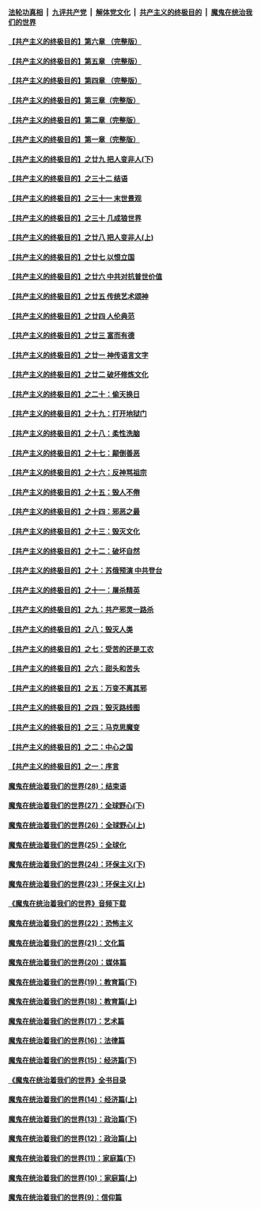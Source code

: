 

####  [法轮功真相](../../../../basic/blob/master/README.md?t=06271731) &nbsp;|&nbsp; [九评共产党](../../../../9ping.md/blob/master/README.md?t=06271731) &nbsp;|&nbsp; [解体党文化](../../../../jtdwh.md/blob/master/README.md?t=06271731)  &nbsp;|&nbsp; [共产主义的终极目的](../../../../gczydzjmd.md/blob/master/README.md?t=06271731) &nbsp;|&nbsp; [魔鬼在统治我们的世界](../../../../mgztzwmdsj.md/blob/master/README.md?t=06271731) 

#### [【共产主义的终极目的】第六章 （完整版）](../pages/nsc422/n11428913.md?t=06271731) 

#### [【共产主义的终极目的】第五章 （完整版）](../pages/nsc422/n11428912.md?t=06271731) 

#### [【共产主义的终极目的】第四章 （完整版）](../pages/nsc422/n11428907.md?t=06271731) 

#### [【共产主义的终极目的】第三章（完整版）](../pages/nsc422/n11428848.md?t=06271731) 

#### [【共产主义的终极目的】第二章（完整版）](../pages/nsc422/n11428831.md?t=06271731) 

#### [【共产主义的终极目的】第一章（完整版）](../pages/nsc422/n11417651.md?t=06271731) 

#### [【共产主义的终极目的】之廿九 把人变非人(下)](../pages/nsc422/n11344140.md?t=06271731) 

#### [【共产主义的终极目的】之三十二 结语](../pages/nsc422/n11360535.md?t=06271731) 

#### [【共产主义的终极目的】之三十一 末世景观](../pages/nsc422/n11351129.md?t=06271731) 

#### [【共产主义的终极目的】之三十 几成狼世界](../pages/nsc422/n11348280.md?t=06271731) 

#### [【共产主义的终极目的】之廿八 把人变非人(上)](../pages/nsc422/n11340492.md?t=06271731) 

#### [【共产主义的终极目的】之廿七 以恨立国](../pages/nsc422/n11336944.md?t=06271731) 

#### [【共产主义的终极目的】之廿六 中共对抗普世价值](../pages/nsc422/n11324785.md?t=06271731) 

#### [【共产主义的终极目的】之廿五 传统艺术颂神](../pages/nsc422/n11296396.md?t=06271731) 

#### [【共产主义的终极目的】之廿四 人伦典范](../pages/nsc422/n11296397.md?t=06271731) 

#### [【共产主义的终极目的】之廿三 富而有德](../pages/nsc422/n11283598.md?t=06271731) 

#### [【共产主义的终极目的】之廿一 神传语言文字](../pages/nsc422/n11263265.md?t=06271731) 

#### [【共产主义的终极目的】之廿二 破坏修炼文化](../pages/nsc422/n11245728.md?t=06271731) 

#### [【共产主义的终极目的】之二十：偷天换日](../pages/nsc422/n11238846.md?t=06271731) 

#### [【共产主义的终极目的】之十九：打开地狱门](../pages/nsc422/n11206376.md?t=06271731) 

#### [【共产主义的终极目的】之十八：柔性洗脑](../pages/nsc422/n11199994.md?t=06271731) 

#### [【共产主义的终极目的】之十七：颠倒善恶](../pages/nsc422/n11179782.md?t=06271731) 

#### [【共产主义的终极目的】之十六：反神骂祖宗](../pages/nsc422/n11166798.md?t=06271731) 

#### [【共产主义的终极目的】之十五：毁人不倦](../pages/nsc422/n11166792.md?t=06271731) 

#### [【共产主义的终极目的】之十四：邪恶之最](../pages/nsc422/n11150249.md?t=06271731) 

#### [【共产主义的终极目的】之十三：毁灭文化](../pages/nsc422/n11135227.md?t=06271731) 

#### [【共产主义的终极目的】之十二：破坏自然](../pages/nsc422/n11135214.md?t=06271731) 

#### [【共产主义的终极目的】之十：苏俄预演 中共登台](../pages/nsc422/n11118424.md?t=06271731) 

#### [【共产主义的终极目的】之十一：屠杀精英](../pages/nsc422/n11118442.md?t=06271731) 

#### [【共产主义的终极目的】之九：共产邪灵一路杀](../pages/nsc422/n11114139.md?t=06271731) 

#### [【共产主义的终极目的】之八：毁灭人类](../pages/nsc422/n11108503.md?t=06271731) 

#### [【共产主义的终极目的】之七：受苦的还是工农](../pages/nsc422/n11101809.md?t=06271731) 

#### [【共产主义的终极目的】之六：甜头和苦头](../pages/nsc422/n11096971.md?t=06271731) 

#### [【共产主义的终极目的】之五：万变不离其邪](../pages/nsc422/n11091285.md?t=06271731) 

#### [【共产主义的终极目的】之四：毁灭路线图](../pages/nsc422/n11086284.md?t=06271731) 

#### [【共产主义的终极目的】之三：马克思魔变](../pages/nsc422/n11061941.md?t=06271731) 

#### [【共产主义的终极目的】之二：中心之国](../pages/nsc422/n11047728.md?t=06271731) 

#### [【共产主义的终极目的】之一：序言](../pages/nsc422/n11086077.md?t=06271731) 

#### [魔鬼在统治着我们的世界(28)：结束语](../pages/nsc422/n10936246.md?t=06271731) 

#### [魔鬼在统治着我们的世界(27)：全球野心(下)](../pages/nsc422/n10928319.md?t=06271731) 

#### [魔鬼在统治着我们的世界(26)：全球野心(上)](../pages/nsc422/n10900318.md?t=06271731) 

#### [魔鬼在统治着我们的世界(25)：全球化](../pages/nsc422/n10788205.md?t=06271731) 

#### [魔鬼在统治着我们的世界(24)：环保主义(下)](../pages/nsc422/n10695307.md?t=06271731) 

#### [魔鬼在统治着我们的世界(23)：环保主义(上)](../pages/nsc422/n10688613.md?t=06271731) 

#### [《魔鬼在统治着我们的世界》音频下载](../pages/nsc422/n10635553.md?t=06271731) 

#### [魔鬼在统治着我们的世界(22)：恐怖主义](../pages/nsc422/n10614727.md?t=06271731) 

#### [魔鬼在统治着我们的世界(21)：文化篇](../pages/nsc422/n10597706.md?t=06271731) 

#### [魔鬼在统治着我们的世界(20)：媒体篇](../pages/nsc422/n10586579.md?t=06271731) 

#### [魔鬼在统治着我们的世界(19)：教育篇(下)](../pages/nsc422/n10564808.md?t=06271731) 

#### [魔鬼在统治着我们的世界(18)：教育篇(上)](../pages/nsc422/n10526970.md?t=06271731) 

#### [魔鬼在统治着我们的世界(17)：艺术篇](../pages/nsc422/n10499093.md?t=06271731) 

#### [魔鬼在统治着我们的世界(16)：法律篇](../pages/nsc422/n10485969.md?t=06271731) 

#### [魔鬼在统治着我们的世界(15)：经济篇(下)](../pages/nsc422/n10469975.md?t=06271731) 

#### [《魔鬼在统治着我们的世界》全书目录](../pages/nsc422/n10464261.md?t=06271731) 

#### [魔鬼在统治着我们的世界(14)：经济篇(上)](../pages/nsc422/n10457370.md?t=06271731) 

#### [魔鬼在统治着我们的世界(13)：政治篇(下)](../pages/nsc422/n10448270.md?t=06271731) 

#### [魔鬼在统治着我们的世界(12)：政治篇(上)](../pages/nsc422/n10444576.md?t=06271731) 

#### [魔鬼在统治着我们的世界(11)：家庭篇(下)](../pages/nsc422/n10440961.md?t=06271731) 

#### [魔鬼在统治着我们的世界(10)：家庭篇(上)](../pages/nsc422/n10435448.md?t=06271731) 

#### [魔鬼在统治着我们的世界(9)：信仰篇](../pages/nsc422/n10432159.md?t=06271731) 

